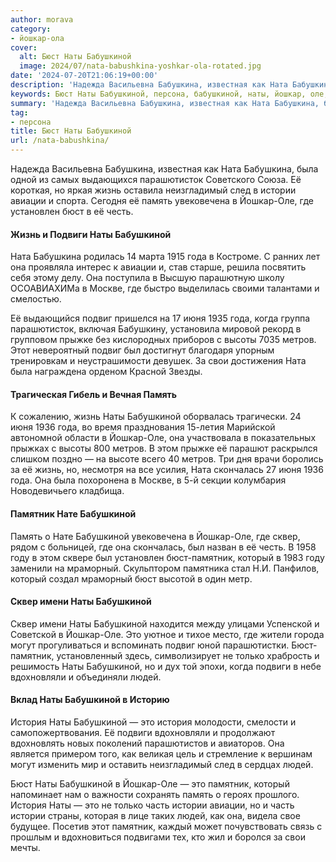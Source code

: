 ```yaml
---
author: morava
category:
- йошкар-ола
cover:
  alt: Бюст Наты Бабушкиной
  image: 2024/07/nata-babushkina-yoshkar-ola-rotated.jpg
date: '2024-07-20T21:06:19+00:00'
description: 'Надежда Васильевна Бабушкина, известная как Ната Бабушкина, была одной из самых выдающихся парашютисток Советского Союза. Её короткая, но яркая жизнь...'
keywords: Бюст Наты Бабушкиной, персона, бабушкиной, наты, йошкар, оле, бюст, памятник, ната, жизнь, память, года, это, бабушкина, истории, авиации, подвиги
summary: 'Надежда Васильевна Бабушкина, известная как Ната Бабушкина, была одной из самых выдающихся парашютисток Советского Союза. Её короткая, но яркая жизнь...'
tag:
- персона
title: Бюст Наты Бабушкиной
url: /nata-babushkina/
---
```


Надежда Васильевна Бабушкина, известная как Ната Бабушкина, была одной из самых выдающихся парашютисток Советского Союза. Её короткая, но яркая жизнь оставила неизгладимый след в истории авиации и спорта. Сегодня её память увековечена в Йошкар-Оле, где установлен бюст в её честь.

#### Жизнь и Подвиги Наты Бабушкиной

Ната Бабушкина родилась 14 марта 1915 года в Костроме. С ранних лет она проявляла интерес к авиации и, став старше, решила посвятить себя этому делу. Она поступила в Высшую парашютную школу ОСОАВИАХИМа в Москве, где быстро выделилась своими талантами и смелостью.

Её выдающийся подвиг пришелся на 17 июня 1935 года, когда группа парашютисток, включая Бабушкину, установила мировой рекорд в групповом прыжке без кислородных приборов с высоты 7035 метров. Этот невероятный подвиг был достигнут благодаря упорным тренировкам и неустрашимости девушек. За свои достижения Ната была награждена орденом Красной Звезды.

#### Трагическая Гибель и Вечная Память

К сожалению, жизнь Наты Бабушкиной оборвалась трагически. 24 июня 1936 года, во время празднования 15-летия Марийской автономной области в Йошкар-Оле, она участвовала в показательных прыжках с высоты 800 метров. В этом прыжке её парашют раскрылся слишком поздно — на высоте всего 40 метров. Три дня врачи боролись за её жизнь, но, несмотря на все усилия, Ната скончалась 27 июня 1936 года. Она была похоронена в Москве, в 5-й секции колумбария Новодевичьего кладбища.

#### Памятник Нате Бабушкиной

Память о Нате Бабушкиной увековечена в Йошкар-Оле, где сквер, рядом с больницей, где она скончалась, был назван в её честь. В 1958 году в этом сквере был установлен бюст-памятник, который в 1983 году заменили на мраморный. Скульптором памятника стал Н.И. Панфилов, который создал мраморный бюст высотой в один метр.

#### Сквер имени Наты Бабушкиной

Сквер имени Наты Бабушкиной находится между улицами Успенской и Советской в Йошкар-Оле. Это уютное и тихое место, где жители города могут прогуливаться и вспоминать подвиг юной парашютистки. Бюст-памятник, установленный здесь, символизирует не только храбрость и решимость Наты Бабушкиной, но и дух той эпохи, когда подвиги в небе вдохновляли и объединяли людей.

#### Вклад Наты Бабушкиной в Историю

История Наты Бабушкиной — это история молодости, смелости и самопожертвования. Её подвиги вдохновляли и продолжают вдохновлять новых поколений парашютистов и авиаторов. Она является примером того, как великая цель и стремление к вершинам могут изменить мир и оставить неизгладимый след в сердцах людей.

Бюст Наты Бабушкиной в Йошкар-Оле — это памятник, который напоминает нам о важности сохранять память о героях прошлого. История Наты — это не только часть истории авиации, но и часть истории страны, которая в лице таких людей, как она, видела свое будущее. Посетив этот памятник, каждый может почувствовать связь с прошлым и вдохновиться подвигами тех, кто жил и боролся за свои мечты.